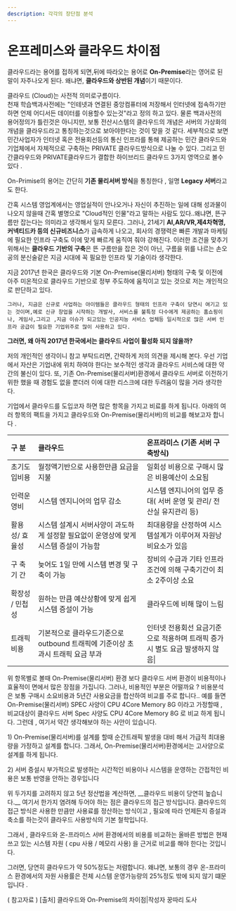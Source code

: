 ```yaml
---
description: 각각의 장단점 분석
---
```


# 온프레미스와 클라우드 차이점

클라우드라는 용어를 접하게 되면,뒤에 따라오는 용어로 **On-Premise**라는 영어로 된 말이 자주나오게 된다. 왜냐면, **클라우드와 상반된 개념**이기 때문이다.

클라우드 \(Cloud\)는 사전적 의미로구름이다.  
천재 학습백과사전에는 "인테넷과 연결된 중앙컴퓨터에 저장해서 인터넷에 접속하기만 하면 언제 어디서든 데이터를 이용할수 있는것"라고 정의 하고 있다. 물론 백과사전의 용어정의가 틀린것은 아니지만, 보통 전산시스템의 클라우드의 개념은 서버의 가상화의 개념을 클라우드라고 통칭하는것으로 보아야한다는 것이 맞을 것 같다. 세부적으로 보면 민간사업자가 인터넷 혹은 전용회선등의 통신 인프라를 통해 제공하는 민간 클라우드와 기업체에서 자체적으로 구축하는 PRIVATE 클라우드방식으로 나눌 수 있다. 그리고 민간클라우드와 PRIVATE클라우드가 결합한 하이브리드 클라우드 3가지 영역으로 볼수 있다 .

On-Primise의 용어는 간단히 **기존 물리서버 방식**을 통칭한다 , 일명 **Legacy 서버**라고도 한다.

간혹 시스템 영업계에서는 영업실적이 안나오거나 자신이 추진하는 일에 대해 성과물이 나오지 않을때 간혹 별명으로 "Cloud적인 인물"라고 말하는 사람도 있다..왜냐면, 뜬구름만 잡는다는 의미라고 생각해서 일지 모른다. 그러나, 21세기 **AI,AR/VR,제4차혁명,커넥티드카 등의 신규비즈니스**가 급속하게 나오고, 회사의 경쟁력은 빠른 개발과 마케팅에 필요한 인프라 구축도 이에 맞게 빠르게 움직여 줘야 강해진다. 이러한 조건을 맞추기 위해서는 **클라우드 기반의 구축**은 뜬 구름만을 잡은 것이 아닌, 구름을 위를 나르는 손오공의 분신술같은 지금 시대에 꼭 필요한 인프라 및 기술이라 생각한다.

지금 2017년 한국은 클라우드와 기본 On-Premise\(물리서버\) 형태의 구축 및 이전에 아주 미온적으로 클라우드 기반으로 정부 주도하에 움직이고 있는 것으로 저는 개인적으로 판단하고 있다.

```text
그러나, 지금은 신규로 사업하는 아이템들은 클라우드 형태의 인프라 구축이 당연시 여기고 있는 것이며,예로 신규 창업을 시작하는 개발사, 서비스를 불특정 다수에게 제공하는 홈쇼핑이나, 게임사,그리고 ,지금 이슈가 되고있는 인공지능 서비스 업체등 일시적으로 많은 서버 인프라 공급이 필요한 기업위주로 많이 사용하고 있다.
```

**그러면, 왜 아직 2017년 한국에서는 클라우드 사업이 활성화 되지 않을까?**

저의 개인적인 생각이니 참고 부탁드리면, 간략하게 저의 의견을 제시해 본다. 우선 기업에서 자산은 기업내에 위치 하여야 한다는 보수적인 생각과 클라우드 서비스에 대한 약간의 불신이 있다. 또, 기존 On-Premise\(물리서버\)환경에서 클라우드 서버로 이전하기 위한 했을 때 경험도 없을 뿐더러 이에 대한 리스크에 대한 두려움이 많을 거라 생각한다.

기업에서 클라우드를 도입코자 하면 많은 항목을 가지고 비료를 하게 됩니다. 아래의 여러 항목의 팩트을 가지고 클라우드와 On-Premise\(물리서버\)의 비교를 해보고자 합니다 .



| 구  분 | 클라우드 | 온프라미스 \(기존 서버 구축방식\) |
| :--- | :--- | :--- |
| 초기도입비용 | 월정액기반으로 사용한만큼 요금을 지불 | 일회성 비용으로 구매시 많은 비용예산이 소요됨 |
| 인력운영비 | 시스템 엔지니어의 업무 감소 | 시스템 엔지니어의 업무 증대\( 서버 운영 및 관리/ 전산실 유지관리 등\) |
| 활용성/ 효율성 | 시스템 설계시 서버사양이 과도하게 설정할 필요없이 운영상에 맞게 시스템 증설이 가능함 | 최대용량을 산정하여 시스템설계가 이루어져 자원낭비요소가 있음 |
| 구 축 기 간 | 늦어도 1일 만에 시스템 변경 및 구축이 가능 | 장비의 수급과 기타 인프라조건에 의해 구축기간이 최소 2주이상 소요 |
| 확장성 / 민첩성 | 원하는 만큼 예산상황에 맞게 쉽게 시스템 증설이 가능 | 클라우드에 비해 많이 느림 |
| 트래픽 비용 | 기본적으로 클라우드기준으로 outbound 트래픽에 기준이상 초과시 트래픽 요금 부과 | 인터넷 전용회선 요금기준으로 적용하며 트래픽 증가시 별도 요금 발생하지 않음\| |



위 항목별로 볼때 On-Premise\(물리서버\) 환경 보다 클라우드 서버 환경이 비용적이나 효율적이 면에서 많은 장점을 가집니다. 그러나, 비용적인 부분은 어떨까요 ? 비용분석은 보통 구매시 소요비용과 5년간 사용요금을 합산하여 비교를 주로 합니다.. 예를 들면 On-Premise\(물리서버\) SPEC 사양이 CPU 4Core Memory 8G 이라고 가정할때 , 비교대상이 클라우드 서버 Spec 사양도 CPU 4Core Memory 8G 로 비교 하게 됩니다. 그런데 , 여기서 약간 생각해보야 하는 사안이 있습니다.

1\) On-Premise\(물리서버\)를 설계를 할때 순간트래픽 발생을 대비 해서 가급적 최대용량을 가정하고 설계를 합니다. 그래서, On-Premise\(물리서버\)환경에서는 고사양으로 설계를 하게 됩니다.

 2\) 서버 증설시 부가적으로 발생하는 시간적인 비용이나 시스템을 운영하는 간접적인 비용은 보통 반영을 안하는 경우입니다

위 두가지를 고려하지 않고 5년 정산법을 계산하면, \_\_클라우드 비용이 당연히 높습니다.\_\_ 여기서 한가지 염려해 두어야 하는 점은 클라우드의 접근 방식입니다. 클라우드의 접근 방식은 사용한 만큼만 사용료를 정산하는 방식이고 , 필요에 따라 언제든지 증설과 축소를 하는것이 클라우드 사용방식의 기본 철학입니다.

그래서 , 클라우드와 온-프라미스 서버 환경에서의 비용를 비교하는 올바른 방법은 현재 쓰고 있는 시스템 자원 \( cpu 사용 / 메모리 사용\) 을 근거로 비교를 해야 한다는 것입니다.

그러면, 당연히 클라우드가 약 50%정도는 저렴합니다. 왜냐면, 보통의 경우 온-프라미스 환경에서의 자원 사용률은 전체 시스템 운영가능량의 25%정도 밖에 되지 않기 떄문입니다 .

 \( 참고자료 \) \[출처\] 클라우드와 On-Premise의 차이점\|작성자 꿍따리 도사

